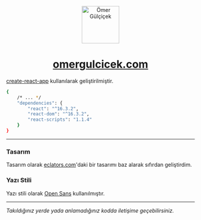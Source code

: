 <p align="center">
<img src="https://omergulcicek.com/img/omergulcicek.png" alt="Ömer Gülçiçek" height="100">
</p>

<a href="https://omergulcicek.com/" target="_blank"><h1 align="center">omergulcicek.com</h1></a>

<a href="https://github.com/facebook/create-react-app">create-react-app</a> kullanılarak geliştirilmiştir.

```sh
{
    /* ... */
    "dependencies": {
        "react": "^16.3.2",
        "react-dom": "^16.3.2",
        "react-scripts": "1.1.4"
    }
}
```

---

### Tasarım

Tasarım olarak <a href="http://demo.eclators.com/julia-dee/">eclators.com</a>'daki bir tasarımı baz alarak sıfırdan geliştirdim.

### Yazı Stili

Yazı stili olarak <a href="https://fonts.google.com/specimen/Open+Sans">Open Sans</a> kullanılmıştır.

---

<i>Takıldığınız yerde yada anlamadığınız kodda iletişime geçebilirsiniz.</i>
